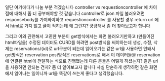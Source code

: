
일단 여기에다가 나눌 부분 적겠습니다
controller vs requestioncontroller 에 차이점에 대해서 좀 더 공부해야할 것 같습니다 
controller로 json 파일 불러오려면 responsebody를 가져와야하고 
requestioncontroller 를 사용할 경우 return url 에서 html로 가지 않고 글이 적히는데 왜 그런지? 궁금해서 좀 더 찾아보고자 합니다

그리고 이와 관련해서 고민한 부분이 
get방식에서는 화면 불러오기만하고 (만들어진 html파일을)
수정된 데이터도 CURD를 하려면 post방식을 써야하는데 생성, 수정, 삭제는 reservations/{id}로 url구분이 되는데 읽어오기는 같은 url을 사용하면 안돼서 
get방식은 reservation
post방식은 reservations로 해서 이 데이터들을 reservation 에 연결된 html에 전달하는 식으로 진행했는데 다른 분들은 어떻게 하셨는지? 같은 url을 사용하면 안되는 건지? 좀 더 알아보고자 합니다
사실 단순하게 생각하면 같은 화면에서 일어나는 일이니까 url을 똑같이 쓰는게 좋다고 생각했습니다.

